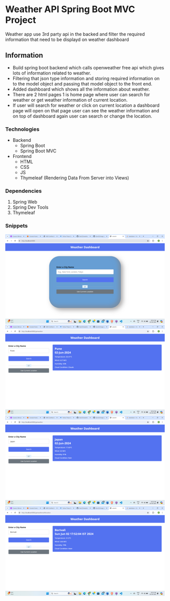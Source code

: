 # Weather API Spring Boot MVC Project

Weather app use 3rd party api in the backed and filter the required information that need to be displayd on weather dashboard

## Information

- Build spring boot backend which calls openweather free api which gives lots of information related to weather.
- Filtering that json type information and storing required information on to the model object and passing that model object to the front end.
- Added dashboard which shows all the information about weather.
- There are 2 html pages 1 is home page where user can search for weather or get weather information of current location.
- If user will search for weather or click on current location a dashboard page will open on that page user can see the weather information and on top of dashboard again user can search or change the location.

### Technologies

- Backend
  - Spring Boot
  - Spring Boot MVC
- Frontend
  - HTML
  - CSS
  - JS
  - Thymeleaf (Rendering Data From Server into Views)

### Dependencies

1. Spring Web
2. Spring Dev Tools
3. Thymeleaf

### Snippets
![Home Page](https://github.com/Gani25/weather-app/blob/master/src/main/resources/static/images/weather_app_1.png?raw=true)
![Dashboard Page](https://github.com/Gani25/weather-app/blob/master/src/main/resources/static/images/weather_app_2.png?raw=true)
![Dashboard Page](https://github.com/Gani25/weather-app/blob/master/src/main/resources/static/images/weather_app_4.png?raw=true)
![Dashboard Page_with_location](https://github.com/Gani25/weather-app/blob/master/src/main/resources/static/images/weather_app_3.png?raw=true)


